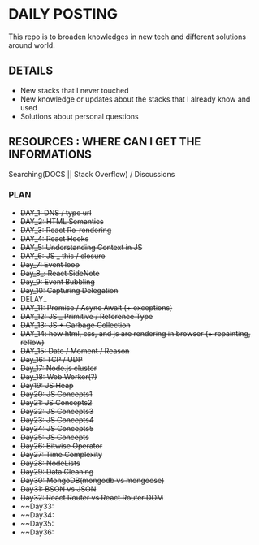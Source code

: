 # DAILY POSTING

This repo is to broaden knowledges in new tech and different solutions around world.

## DETAILS
* New stacks that I never touched
* New knowledge or updates about the stacks that I already know and used
* Solutions about personal questions

## RESOURCES : WHERE CAN I GET THE INFORMATIONS
Searching(DOCS || Stack Overflow) / Discussions

### PLAN
* ~~DAY_1: DNS / type url~~
* ~~DAY_2: HTML Semantics~~
* ~~DAY_3: React Re-rendering~~
* ~~DAY_4: React Hooks~~
* ~~DAY_5: Understanding Context in JS~~
* ~~DAY_6: JS _ this / closure~~
* ~~Day_7: Event loop~~
* ~~Day_8_: React SideNote~~ 
* ~~Day_9: Event Bubbling~~
* ~~Day_10: Capturing Delegation~~
* DELAY..
* ~~DAY_11: Promise / Async Await (+ exceptions)~~
* ~~DAY_12: JS _ Primitive / Reference Type~~
* ~~DAY_13: JS + Garbage Collection~~
* ~~DAY_14: how html, css, and js are rendering in browser (+ repainting, reflow)~~ 
* ~~DAY_15: Date / Moment / Reason~~
* ~~Day_16: TCP / UDP~~
* ~~Day_17: Node.js cluster~~ 
* ~~Day_18: Web Worker(?)~~
* ~~Day19: JS Heap~~
* ~~Day20: JS Concepts1~~
* ~~Day21: JS Concepts2~~
* ~~Day22: JS Concepts3~~
* ~~Day23: JS Concepts4~~
* ~~Day24: JS Concepts5~~
* ~~Day25: JS Concepts~~
* ~~Day26: Bitwise Operator~~
* ~~Day27: Time Complexity~~
* ~~Day28: NodeLists~~
* ~~Day29: Data Cleaning~~
* ~~Day30: MongoDB(mongodb vs mongoose)~~
* ~~Day31: BSON vs JSON~~
* ~~Day32: React Router vs React Router DOM~~
* ~~Day33: 
* ~~Day34: 
* ~~Day35: 
* ~~Day36: 